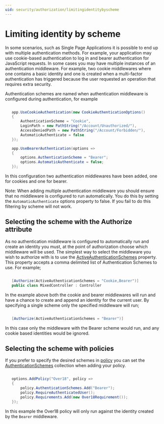 ```yaml
---
uid: security/authorization/limitingidentitybyscheme
---
```

<a name=security-authorization-limiting-by-scheme></a>

# Limiting identity by scheme

In some scenarios, such as Single Page Applications it is possible to end up with multiple authentication methods. For example, your application may use cookie-based authentication to log in and bearer authentication for JavaScript requests. In some cases you may have multiple instances of an authentication middleware. For example, two cookie middlewares where one contains a basic identity and one is created when a multi-factor authentication has triggered because the user requested an operation that requires extra security.

Authentication schemes are named when authentication middleware is configured during authentication, for example

<!-- literal_block {"backrefs": [], "ids": [], "dupnames": [], "linenos": false, "names": [], "classes": [], "xml:space": "preserve", "language": "c#", "highlight_args": {}} -->

````c#

   app.UseCookieAuthentication(new CookieAuthenticationOptions()
   {
       AuthenticationScheme = "Cookie",
       LoginPath = new PathString("/Account/Unauthorized/"),
       AccessDeniedPath = new PathString("/Account/Forbidden/"),
       AutomaticAuthenticate = false
   });

   app.UseBearerAuthentication(options =>
   {
       options.AuthenticationScheme = "Bearer";
       options.AutomaticAuthenticate = false;
   });
   ````

In this configuration two authentication middlewares have been added, one for cookies and one for bearer.

   Note: When adding multiple authentication middleware you should ensure that no middleware is configured to run automatically. You do this by setting the `AutomaticAuthenticate` options property to false. If you fail to do this filtering by scheme will not work.

## Selecting the scheme with the Authorize attribute

As no authentication middleware is configured to automatically run and create an identity you must, at the point of authorization choose which middleware will be used. The simplest way to select the middleware you wish to authorize with is to use the [ActiveAuthenticationSchemes](http://docs.asp.net/projects/api/en/latest/autoapi/Microsoft/AspNetCore/Authorization/AuthorizeAttribute/index.html.md#Microsoft.AspNetCore.Authorization.AuthorizeAttribute.ActiveAuthenticationSchemes.md) property. This property accepts a comma delimited list of Authentication Schemes to use. For example;

<!-- literal_block {"backrefs": [], "ids": [], "dupnames": [], "linenos": false, "names": [], "classes": [], "xml:space": "preserve", "language": "c#", "highlight_args": {}} -->

````c#

   [Authorize(ActiveAuthenticationSchemes = "Cookie,Bearer")]
   public class MixedController : Controller
   ````

In the example above both the cookie and bearer middlewares will run and have a chance to create and append an identity for the current user. By specifying a single scheme only the specified middleware will run;

<!-- literal_block {"backrefs": [], "ids": [], "dupnames": [], "linenos": false, "names": [], "classes": [], "xml:space": "preserve", "language": "c#", "highlight_args": {}} -->

````c#

   [Authorize(ActiveAuthenticationSchemes = "Bearer")]
   ````

In this case only the middleware with the Bearer scheme would run, and any cookie based identities would be ignored.

## Selecting the scheme with policies

If you prefer to specify the desired schemes in [policy](policies.md#security-authorization-policies-based.md) you can set the [AuthenticationSchemes](http://docs.asp.net/projects/api/en/latest/autoapi/Microsoft/AspNetCore/Authorization/AuthorizationPolicyBuilder/index.html.md#Microsoft.AspNetCore.Authorization.AuthorizationPolicyBuilder.AuthenticationSchemes.md) collection when adding your policy.

<!-- literal_block {"backrefs": [], "ids": [], "dupnames": [], "linenos": false, "names": [], "classes": [], "xml:space": "preserve", "language": "c#", "highlight_args": {}} -->

````c#

   options.AddPolicy("Over18", policy =>
   {
       policy.AuthenticationSchemes.Add("Bearer");
       policy.RequireAuthenticatedUser();
       policy.Requirements.Add(new Over18Requirement());
   });
   ````

In this example the Over18 policy will only run against the identity created by the `Bearer` middleware.
